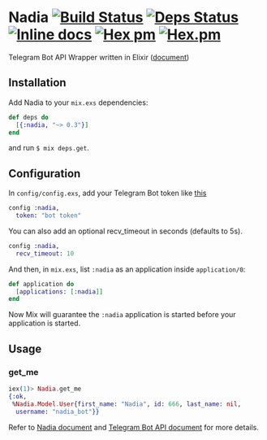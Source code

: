 Nadia [![Build Status](https://travis-ci.org/zhyu/nadia.svg?branch=master)](https://travis-ci.org/zhyu/nadia) [![Deps Status](https://beta.hexfaktor.org/badge/all/github/zhyu/nadia.svg)](https://beta.hexfaktor.org/github/zhyu/nadia) [![Inline docs](http://inch-ci.org/github/zhyu/nadia.svg)](http://inch-ci.org/github/zhyu/nadia) [![Hex pm](https://img.shields.io/hexpm/v/nadia.svg)](https://hex.pm/packages/nadia) [![Hex.pm](https://img.shields.io/hexpm/dt/nadia.svg)](https://hex.pm/packages/nadia)
=====

Telegram Bot API Wrapper written in Elixir ([document](https://hexdocs.pm/nadia/))

## Installation
Add Nadia to your `mix.exs` dependencies:

```elixir
def deps do
  [{:nadia, "~> 0.3"}]
end
```
and run `$ mix deps.get`.

## Configuration

In `config/config.exs`, add your Telegram Bot token like [this](config/config.exs.example)

```elixir
config :nadia,
  token: "bot token"
```

You can also add an optional recv_timeout in seconds (defaults to 5s).
```elixir
config :nadia,
  recv_timeout: 10
```

And then, in `mix.exs`, list `:nadia` as an application inside `application/0`:

```elixir
def application do
  [applications: [:nadia]]
end
```

Now Mix will guarantee the `:nadia` application is started before your application is started.

## Usage

### get_me

```elixir
iex(1)> Nadia.get_me
{:ok,
 %Nadia.Model.User{first_name: "Nadia", id: 666, last_name: nil,
  username: "nadia_bot"}}
```

Refer to [Nadia document](https://hexdocs.pm/nadia/) and [Telegram Bot API document](https://core.telegram.org/bots/api) for more details.
